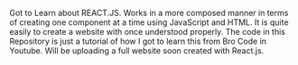 Got to Learn about REACT.JS. 
Works in a more composed manner in terms of creating one component at a time using JavaScript and HTML.
It is quite easily to create a website with once understood properly.
The code in this Repository is just a tutorial of how I got to learn this from Bro Code in Youtube. Will be uploading a full website soon created with React.js. 
